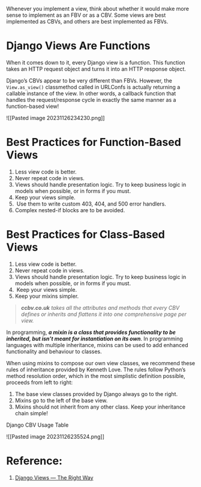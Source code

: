 
Whenever you implement a view, think about whether it would make more sense to implement as an FBV or as a CBV. Some views are best implemented as CBVs, and others are best implemented as FBVs.

# Django Views Are Functions

When it comes down to it, every Django view is a function. This function takes an HTTP request object and turns it into an HTTP response object.

Django’s CBVs appear to be very different than FBVs. However, the `View.as_view()` classmethod called in URLConfs is actually returning a callable instance of the view. In other words, a callback function that handles the request/response cycle in exactly the same manner as a function-based view!

![[Pasted image 20231126234230.png]]

# Best Practices for Function-Based Views

1. Less view code is better.
2. Never repeat code in views.
3. Views should handle presentation logic. Try to keep business logic in models when possible, or in forms if you must.
4. Keep your views simple.
5.  Use them to write custom 403, 404, and 500 error handlers.
6. Complex nested-if blocks are to be avoided.

# Best Practices for Class-Based Views

1. Less view code is better.
2. Never repeat code in views.
3. Views should handle presentation logic. Try to keep business logic in models when possible, or in forms if you must.
4.  Keep your views simple.
5. Keep your mixins simpler.

> ***ccbv.co.uk**  takes all the attributes and methods that every CBV defines or inherits and flattens it into one comprehensive page per view.*

In programming, ***a mixin is a class that provides functionality to be inherited, but isn’t meant for instantiation on its own***. In programming languages with multiple inheritance, mixins can be used to add enhanced functionality and behaviour to classes.

When using mixins to compose our own view classes, we recommend these rules of inheritance provided by Kenneth Love. The rules follow Python’s method resolution order, which in the most simplistic definition possible, proceeds from left to right:
1. The base view classes provided by Django always go to the right.
2. Mixins go to the left of the base view.
3. Mixins should not inherit from any other class. Keep your inheritance chain simple!

Django CBV Usage Table

![[Pasted image 20231126235524.png]]


# Reference:

1. [Django Views — The Right Way](!https://spookylukey.github.io/django-views-the-right-way/)